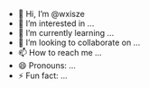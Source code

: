 - 👋 Hi, I’m @wxisze
- 👀 I’m interested in ...
- 🌱 I’m currently learning ...
- 💞️ I’m looking to collaborate on ...
- 📫 How to reach me ...
- 😄 Pronouns: ...
- ⚡ Fun fact: ...

<!---
wxisze/wxisze is a ✨ special ✨ repository because its `README.md` (this file) appears on your GitHub profile.
You can click the Preview link to take a look at your changes.
--->
